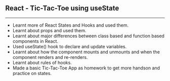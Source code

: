 ## React - Tic-Tac-Toe using useState 

<hr>

- Learnt more of React States and Hooks and used them.
- Learnt about props and used them.
- Learnt about major differences between class based and function based components in React.
- Used useState() hook to declare and update variables.
- Learnt about how the component mounts and unmounts and when the component renders and re-renders.
- Learnt about rules of hooks.
- Made a basic Tic-Tac-Toe App as homework to get more handson and practice on states.